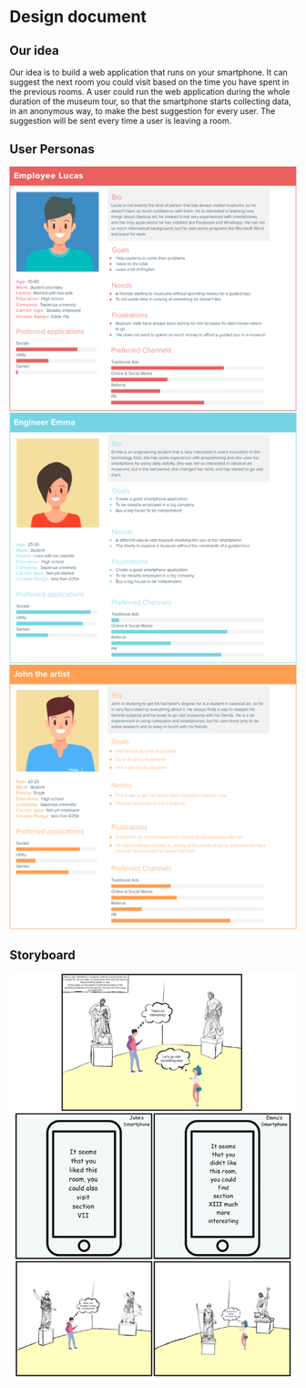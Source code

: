 # Design document
## Our idea

Our idea is to build a web application that runs on your smartphone. It can suggest the next room you could visit based on the time you have spent in the previous rooms.  A user could run the web application during the whole duration of the museum tour, so that the smartphone starts collecting data, in an anonymous way, to make the best suggestion for every user. The suggestion will be sent every time a user is leaving a room.


## User Personas

![John](Images/persona_1.png)
![Emma](Images/persona_2.png)
![Lucas](Images/persona_3.png)

## Storyboard

![A typical usage of the application](Images/storyboard.png)
